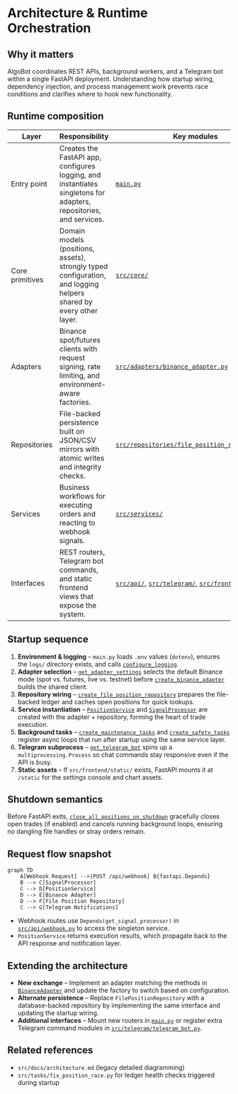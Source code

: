 # Architecture & Runtime Orchestration

## Why it matters
AlgoBot coordinates REST APIs, background workers, and a Telegram bot within a single FastAPI deployment. Understanding how startup wiring, dependency injection, and process management work prevents race conditions and clarifies where to hook new functionality.

## Runtime composition

| Layer | Responsibility | Key modules |
| --- | --- | --- |
| Entry point | Creates the FastAPI app, configures logging, and instantiates singletons for adapters, repositories, and services. | [`main.py`](../main.py) |
| Core primitives | Domain models (positions, assets), strongly typed configuration, and logging helpers shared by every other layer. | [`src/core/`](../src/core) |
| Adapters | Binance spot/futures clients with request signing, rate limiting, and environment-aware factories. | [`src/adapters/binance_adapter.py`](../src/adapters/binance_adapter.py) |
| Repositories | File-backed persistence built on JSON/CSV mirrors with atomic writes and integrity checks. | [`src/repositories/file_position_repository.py`](../src/repositories/file_position_repository.py) |
| Services | Business workflows for executing orders and reacting to webhook signals. | [`src/services/`](../src/services) |
| Interfaces | REST routers, Telegram bot commands, and static frontend views that expose the system. | [`src/api/`](../src/api), [`src/telegram/`](../src/telegram), [`src/frontend/`](../src/frontend) |

## Startup sequence
1. **Environment & logging** – `main.py` loads `.env` values (`dotenv`), ensures the `logs/` directory exists, and calls [`configure_logging`](../src/core/logging_config.py).
2. **Adapter selection** – [`get_adapter_settings`](../src/core/config.py) selects the default Binance mode (spot vs. futures, live vs. testnet) before [`create_binance_adapter`](../src/adapters/binance_adapter.py) builds the shared client.
3. **Repository wiring** – [`create_file_position_repository`](../src/repositories/file_position_repository.py) prepares the file-backed ledger and caches open positions for quick lookups.
4. **Service instantiation** – [`PositionService`](../src/services/position_service.py) and [`SignalProcessor`](../src/services/signal_processor.py) are created with the adapter + repository, forming the heart of trade execution.
5. **Background tasks** – [`create_maintenance_tasks`](../src/tasks/maintenance_tasks.py) and [`create_safety_tasks`](../src/tasks/safety_tasks.py) register async loops that run after startup using the same service layer.
6. **Telegram subprocess** – [`get_telegram_bot`](../src/telegram/telegram_bot.py) spins up a `multiprocessing.Process` so chat commands stay responsive even if the API is busy.
7. **Static assets** – If `src/frontend/static/` exists, FastAPI mounts it at `/static` for the settings console and chart assets.

## Shutdown semantics
Before FastAPI exits, [`close_all_positions_on_shutdown`](../src/tasks/shutdown_tasks.py) gracefully closes open trades (if enabled) and cancels running background loops, ensuring no dangling file handles or stray orders remain.

## Request flow snapshot

```mermaid
graph TD
    A[Webhook Request] -->|POST /api/webhook| B{fastapi.Depends}
    B --> C[SignalProcessor]
    C --> D[PositionService]
    D --> E[Binance Adapter]
    D --> F[File Position Repository]
    C --> G[Telegram Notifications]
```

- Webhook routes use `Depends(get_signal_processor)` in [`src/api/webhook.py`](../src/api/webhook.py) to access the singleton service.
- `PositionService` returns execution results, which propagate back to the API response and notification layer.

## Extending the architecture
- **New exchange** – Implement an adapter matching the methods in [`BinanceAdapter`](../src/adapters/binance_adapter.py) and update the factory to switch based on configuration.
- **Alternate persistence** – Replace `FilePositionRepository` with a database-backed repository by implementing the same interface and updating the startup wiring.
- **Additional interfaces** – Mount new routers in [`main.py`](../main.py) or register extra Telegram command modules in [`src/telegram/telegram_bot.py`](../src/telegram/telegram_bot.py).

## Related references
- `src/docs/architecture.md` (legacy detailed diagramming)
- `src/tasks/fix_position_race.py` for ledger health checks triggered during startup
